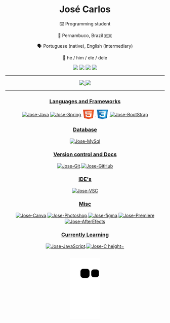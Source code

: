 <h1 align=center>José Carlos</h1>

<div align=center>

:keyboard: Programming student

:round_pushpin: Pernambuco, Brazil :brazil:

:speaking_head: Portuguese (native), English (intermediary)

:man: he / him / ele / dele
  
<p align=center>
    <div style="display: inline_block"> 
  <a href="https://www.instagram.com/josecarlos_12/" target="_blank"><img src="https://img.shields.io/badge/-Instagram-%23E4405F?style=for-the-badge&logo=instagram&logoColor=white" target="_blank"></a>
 	<a href="https://www.twitch.tv/beater27032001" target="_blank"><img src="https://img.shields.io/badge/Twitch-9146FF?style=for-the-badge&logo=twitch&logoColor=white" target="_blank"></a>
  <a href = "mailto:devjosepaiva@gmail.com"><img src="https://img.shields.io/badge/-Gmail-%23333?style=for-the-badge&logo=gmail&logoColor=white" target="_blank"></a>
  <a href="https://www.linkedin.com/in/josé-paiva-977603205/" target="_blank"><img src="https://img.shields.io/badge/-LinkedIn-%230077B5?style=for-the-badge&logo=linkedin&logoColor=white" target="_blank"></a> 
  </p>
</div>

---

<div align="center">
  <a href="https://github.com/beater27032001">
  <img height="180em" src="https://github-readme-stats.vercel.app/api?username=beater27032001&show_icons=true&theme=radical&include_all_commits=true&count_private=true"/>
  <img height="180em" src="https://github-readme-stats.vercel.app/api/top-langs/?username=beater27032001&layout=compact&langs_count=7&theme=radical"/>
</div>

---
 
<h3 align=center>Languages and Frameworks</h3>
<div style="display: inline_block">
  <img align="center" alt="Jose-Java" height="30" width="40" src="https://cdn.jsdelivr.net/gh/devicons/devicon/icons/java/java-original.svg">
  <img align="center" alt="Jose-Spring" height="30" width="40" src="https://cdn.jsdelivr.net/gh/devicons/devicon/icons/spring/spring-original.svg">
  <img align="center" alt="Jose-HTML" height="30" width="40" src="https://raw.githubusercontent.com/devicons/devicon/master/icons/html5/html5-original.svg">
  <img align="center" alt="Jose-CSS" height="30" width="40" src="https://raw.githubusercontent.com/devicons/devicon/master/icons/css3/css3-original.svg">
  <img align="center" alt="Jose-BootStrap" height="30" width="40" src="https://cdn.jsdelivr.net/gh/devicons/devicon/icons/bootstrap/bootstrap-original.svg">
</div>
 
<h3 align=center>Database</h3>
<div style="display: inline_block">
  <img align="center" alt="Jose-MySql" height="30" width="40" src="https://cdn.jsdelivr.net/gh/devicons/devicon/icons/mysql/mysql-original.svg" />
</div> 

<h3 align=center>Version control and Docs</h3>
<div style="display: inline_block">
  <img align="center" alt="Jose-Git" height="30" width="40" src="https://cdn.jsdelivr.net/gh/devicons/devicon/icons/git/git-original.svg" />
  <img align="center" alt="Jose-GitHub" height="30" width="40" src="https://cdn.jsdelivr.net/gh/devicons/devicon/icons/github/github-original.svg" />
</div>  
 
<h3 align=center>IDE's</h3>
<div style="display: inline_block">
  <img align="center" alt="Jose-VSC" height="30" width="40" src="https://cdn.jsdelivr.net/gh/devicons/devicon/icons/vscode/vscode-original.svg" />
</div>  
  
<h3 align=center>Misc</h3>
<div style="display: inline_block">
  <img align="center" alt="Jose-Canva" height="30" width="40" src="https://cdn.jsdelivr.net/gh/devicons/devicon/icons/canva/canva-original.svg" />
  <img align="center" alt="Jose-Photoshop" height="30" width="40" src="https://cdn.jsdelivr.net/gh/devicons/devicon/icons/photoshop/photoshop-plain.svg" />
  <img align="center" alt="Jose-figma" height="30" width="40" src="https://cdn.jsdelivr.net/gh/devicons/devicon/icons/figma/figma-plain.svg" />
  <img align="center" alt="Jose-Premiere" height="30" width="40" src="https://cdn.jsdelivr.net/gh/devicons/devicon/icons/premierepro/premierepro-plain.svg" />
  <img align="center" alt="Jose-AfterEfects" height="30" width="40" src="https://cdn.jsdelivr.net/gh/devicons/devicon/icons/aftereffects/aftereffects-plain.svg" />
</div>

<h3 align=center>Currently Learning</h3>
<div style="display: inline_block">
  <img align="center" alt="Jose-JavaScript" height="30" width="40" src="https://cdn.jsdelivr.net/gh/devicons/devicon/icons/javascript/javascript-plain.svg" />
  <img align="center" alt="Jose-C height="30" width="40" src="https://cdn.jsdelivr.net/gh/devicons/devicon/icons/c/c-original.svg" />
  
</div> 
  
 
  

##


  
  ![Snake animation](https://github.com/beater27032001/beater27032001/blob/output/github-contribution-grid-snake.svg)
</div>

